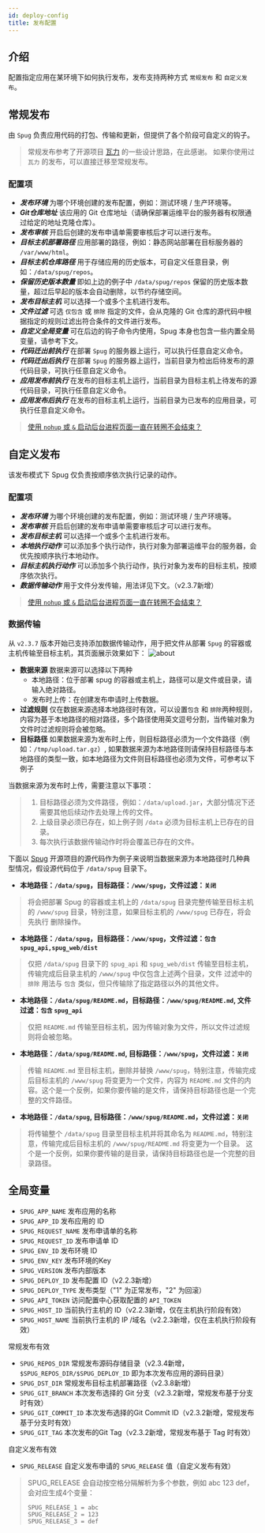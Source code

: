 ```yaml
---
id: deploy-config
title: 发布配置
---
```


## 介绍
配置指定应用在某环境下如何执行发布，发布支持两种方式 `常规发布` 和 `自定义发布`。

## 常规发布
由 `Spug` 负责应用代码的打包、传输和更新，但提供了各个阶段可自定义的钩子。
> 常规发布参考了开源项目 [瓦力](https://github.com/meolu/walle-web) 的一些设计思路，在此感谢。
> 如果你使用过 `瓦力` 的发布，可以直接迁移至常规发布。

### 配置项
- ***发布环境*** 为哪个环境创建的发布配置，例如：测试环境 / 生产环境等。
- ***Git仓库地址*** 该应用的 Git 仓库地址（请确保部署运维平台的服务器有权限通过给定的地址克隆仓库）。
- ***发布审核*** 开启后创建的发布申请单需要审核后才可以进行发布。
- ***目标主机部署路径*** 应用部署的路径，例如：静态网站部署在目标服务器的 `/var/www/html`。
- ***目标主机仓库路径*** 用于存储应用的历史版本，可自定义任意目录，例如：`/data/spug/repos`。
- ***保留历史版本数量*** 即如上边的例子中 `/data/spug/repos` 保留的历史版本数量，超过后早起的版本会自动删除，以节约存储空间。
- ***发布目标主机*** 可以选择一个或多个主机进行发布。
- ***文件过滤*** 可选 `仅包含` 或 `排除` 指定的文件，会从克隆的 Git 仓库的源代码中根据指定的规则过滤出符合条件的文件进行发布。
- ***自定义全局变量*** 可在后边的钩子命令内使用，Spug 本身也包含一些内置全局变量，请参考下文。
- ***代码迁出前执行*** 在部署 `Spug` 的服务器上运行，可以执行任意自定义命令。
- ***代码迁出后执行*** 在部署 `Spug` 的服务器上运行，当前目录为检出后待发布的源代码目录，可执行任意自定义命令。
- ***应用发布前执行*** 在发布的目标主机上运行，当前目录为目标主机上待发布的源代码目录，可执行任意自定义命令。
- ***应用发布后执行*** 在发布的目标主机上运行，当前目录为已发布的应用目录，可执行任意自定义命令。
> [使用 `nohup` 或 `&` 启动后台进程页面一直在转圈不会结束？](/docs/install-error#使用-nohup-启动后台进程页面一直在转圈不会结束？)

## 自定义发布
该发布模式下 Spug 仅负责按顺序依次执行记录的动作。

### 配置项
- ***发布环境*** 为哪个环境创建的发布配置，例如：测试环境 / 生产环境等。
- ***发布审核*** 开启后创建的发布申请单需要审核后才可以进行发布。
- ***发布目标主机*** 可以选择一个或多个主机进行发布。
- ***本地执行动作*** 可以添加多个执行动作，执行对象为部署运维平台的服务器，会优先按顺序执行本地动作。
- ***目标主机执行动作*** 可以添加多个执行动作，执行对象为发布的目标主机，按顺序依次执行。
- ***数据传输动作*** 用于文件分发传输，用法详见下文。（v2.3.7新增）
> [使用 `nohup` 或 `&` 启动后台进程页面一直在转圈不会结束？](/docs/install-error#使用-nohup-启动后台进程页面一直在转圈不会结束？)

### 数据传输
从 `v2.3.7` 版本开始已支持添加数据传输动作，用于把文件从部署 `Spug` 的容器或主机传输至目标主机，其页面展示效果如下：
![about](/images/deploy-config-transfer.png)
- **数据来源** 数据来源可以选择以下两种
    - 本地路径：位于部署 spug 的容器或主机上，路径可以是文件或目录，请输入绝对路径。
    - 发布时上传：在创建发布申请时上传数据。
- **过滤规则** 仅在数据来源选择本地路径时有效，可以设置`包含` 和 `排除`两种规则，内容为基于本地路径的相对路径，多个路径使用英文逗号分割，当传输对象为文件时过滤规则将会被忽略。
- **目标路径** 如果数据来源为发布时上传，则目标路径必须为一个文件路径（例如：`/tmp/upload.tar.gz`）, 如果数据来源为本地路径则请保持目标路径与本地路径的类型一致，如本地路径为文件则目标路径也必须为文件，可参考以下例子

当数据来源为发布时上传，需要注意以下事项：
> 1. 目标路径必须为文件路径，例如：`/data/upload.jar`，大部分情况下还需要其他后续动作去处理上传的文件。
> 2. 上级目录必须已存在，如上例子则 `/data` 必须为目标主机上已存在的目录。
> 3. 每次执行该数据传输动作时将会覆盖已存在的文件。

下面以 [Spug](https://github.com/openspug/spug) 开源项目的源代码作为例子来说明当数据来源为本地路径时几种典型情况，假设源代码位于 `/data/spug` 目录下。

- **本地路径：`/data/spug`，目标路径：`/www/spug`，文件过滤：`关闭`**
> 将会把部署 Spug 的容器或主机上的 `/data/spug` 目录完整传输至目标主机的 `/www/spug` 目录，特别注意，如果目标主机的 `/www/spug` 已存在，将会先执行
> 删除操作。

- **本地路径：`/data/spug`，目标路径：`/www/spug`，文件过滤：`包含` `spug_api,spug_web/dist`**
>
> 仅把 `/data/spug` 目录下的 `spug_api` 和 `spug_web/dist` 传输至目标主机，传输完成后目录主机的 `/www/spug` 中仅包含上述两个目录，文件
> 过滤中的 `排除` 用法与 `包含` 类似，但只传输除了指定路径以外的其他文件。

- **本地路径：`/data/spug/README.md`，目标路径：`/www/spug/README.md`, 文件过滤：`包含` `spug_api`**

> 仅把 `README.md` 传输至目标主机，因为传输对象为文件，所以文件过滤规则将会被忽略。

- **本地路径：`/data/spug/README.md`, 目标路径：`/www/spug`，文件过滤：`关闭`**

> 传输 `README.md` 至目标主机，删除并替换 `/www/spug`，特别注意，传输完成后目标主机的 `/www/spug` 将变更为一个文件，内容为 `README.md` 
> 文件的内容。这个是一个反例，如果你要传输的是文件，请保持目标路径也是一个完整的文件路径。

- **本地路径：`/data/spug`, 目标路径：`/www/spug/README.md`，文件过滤：`关闭`**

> 将传输整个 `/data/spug` 目录至目标主机并将其命名为 `README.md`，特别注意，传输完成后目标主机的 `/www/spug/README.md` 将变更为一个目录。
> 这个是一个反例，如果你要传输的是目录，请保持目标路径也是一个完整的目录路径。


## 全局变量
- `SPUG_APP_NAME` 发布应用的名称
- `SPUG_APP_ID` 发布应用的 ID
- `SPUG_REQUEST_NAME` 发布申请单的名称
- `SPUG_REQUEST_ID` 发布申请单 ID
- `SPUG_ENV_ID` 发布环境 ID
- `SPUG_ENV_KEY` 发布环境的Key
- `SPUG_VERSION` 发布内部版本
- `SPUG_DEPLOY_ID` 发布配置 ID（v2.2.3新增）
- `SPUG_DEPLOY_TYPE` 发布类型（"1" 为正常发布，"2" 为回滚）
- `SPUG_API_TOKEN` 访问配置中心获取配置的 `API_TOKEN`
- `SPUG_HOST_ID` 当前执行主机的 ID（v2.2.3新增，仅在主机执行阶段有效）
- `SPUG_HOST_NAME` 当前执行主机的 IP /域名（v2.2.3新增，仅在主机执行阶段有效）

常规发布有效

- `SPUG_REPOS_DIR` 常规发布源码存储目录（v2.3.4新增，`$SPUG_REPOS_DIR/$SPUG_DEPLOY_ID` 即为本次发布应用的源码目录）
- `SPUG_DST_DIR` 常规发布目标主机部署路径（v2.3.8新增）
- `SPUG_GIT_BRANCH` 本次发布选择的 Git 分支（v2.3.2新增，常规发布基于分支时有效）
- `SPUG_GIT_COMMIT_ID` 本次发布选择的Git Commit ID（v2.3.2新增，常规发布基于分支时有效）
- `SPUG_GIT_TAG` 本次发布的Git Tag（v2.3.2新增，常规发布基于 Tag 时有效）

自定义发布有效

- `SPUG_RELEASE` 自定义发布申请的 `SPUG_RELEASE` 值（自定义发布有效）
> SPUG_RELEASE 会自动按空格分隔解析为多个参数，例如 abc 123 def，会对应生成4个变量：
> ```shell
> SPUG_RELEASE_1 = abc
> SPUG_RELEASE_2 = 123
> SPUG_RELEASE_3 = def
> ```

